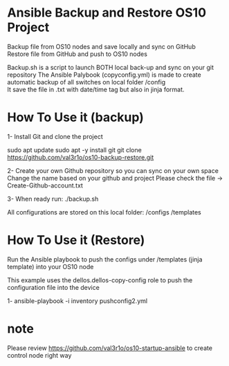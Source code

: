 # Ansible Backup and Restore OS10 Project
Backup file from OS10 nodes and save locally and sync on GitHub</br>
Restore file from GitHub and push to OS10 nodes

Backup.sh is a script to launch BOTH local back-up and sync on your git repository
The Ansible Palybook (copyconfig.yml) is made to create automatic backup of all switches on local folder /config  
It save the file in .txt with date/time tag but also in jinja format.

# How To Use it (backup)

1-
Install Git and clone the project

sudo apt update
sudo apt -y install git
git clone https://github.com/val3r1o/os10-backup-restore.git

2-
Create your own Github repository so you can sync on your own space
Change the name based on your github and project
Please check the file -> Create-Github-account.txt

3-
When ready run:
./backup.sh

All configurations are stored on this local folder:
/configs
/templates

# How To Use it (Restore)

Run the Ansible playbook to push the configs under /templates (jinja template) into your OS10 node

This example uses the dellos.dellos-copy-config role to push the configuration file into the device

1-
ansible-playbook -i inventory pushconfig2.yml


# note

Please review https://github.com/val3r1o/os10-startup-ansible to create control node right way
